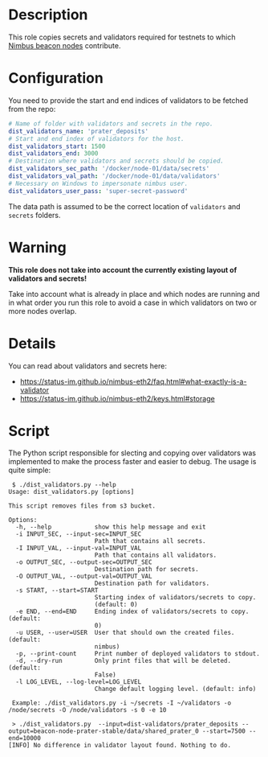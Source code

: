 # Description

This role copies secrets and validators required for testnets to which [Nimbus beacon nodes](https://nimbus.team/) contribute.

# Configuration

You need to provide the start and end indices of validators to be fetched from the repo:
```yaml
# Name of folder with validators and secrets in the repo.
dist_validators_name: 'prater_deposits'
# Start and end index of validators for the host.
dist_validators_start: 1500
dist_validators_end: 3000
# Destination where validators and secrets should be copied.
dist_validators_sec_path: '/docker/node-01/data/secrets'
dist_validators_val_path: '/docker/node-01/data/validators'
# Necessary on Windows to impersonate nimbus user.
dist_validators_user_pass: 'super-secret-password'
```
The data path is assumed to be the correct location of `validators` and `secrets` folders.

# Warning

__This role does not take into account the currently existing layout of validators and secrets!__

Take into account what is already in place and which nodes are running and in what order you run this role to avoid a case in which validators on two or more nodes overlap.

# Details

You can read about validators and secrets here:

* https://status-im.github.io/nimbus-eth2/faq.html#what-exactly-is-a-validator
* https://status-im.github.io/nimbus-eth2/keys.html#storage

# Script

The Python script responsible for slecting and copying over validators was implemented to make the process faster and easier to debug. The usage is quite simple:
```
 $ ./dist_validators.py --help
Usage: dist_validators.py [options]

This script removes files from s3 bucket.

Options:
  -h, --help            show this help message and exit
  -i INPUT_SEC, --input-sec=INPUT_SEC
                        Path that contains all secrets.
  -I INPUT_VAL, --input-val=INPUT_VAL
                        Path that contains all validators.
  -o OUTPUT_SEC, --output-sec=OUTPUT_SEC
                        Destination path for secrets.
  -O OUTPUT_VAL, --output-val=OUTPUT_VAL
                        Destination path for validators.
  -s START, --start=START
                        Starting index of validators/secrets to copy.
                        (default: 0)
  -e END, --end=END     Ending index of validators/secrets to copy. (default:
                        0)
  -u USER, --user=USER  User that should own the created files. (default:
                        nimbus)
  -p, --print-count     Print number of deployed validators to stdout.
  -d, --dry-run         Only print files that will be deleted. (default:
                        False)
  -l LOG_LEVEL, --log-level=LOG_LEVEL
                        Change default logging level. (default: info)

 Example: ./dist_validators.py -i ~/secrets -I ~/validators -o /node/secrets -O /node/validators -s 0 -e 10
```
```
 > ./dist_validators.py  --input=dist-validators/prater_deposits --output=beacon-node-prater-stable/data/shared_prater_0 --start=7500 --end=10000          
[INFO] No difference in validator layout found. Nothing to do.
```
